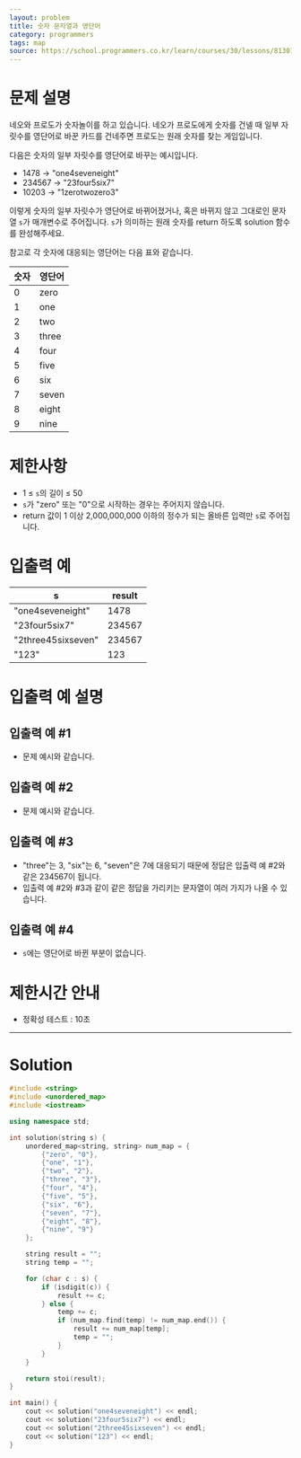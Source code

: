 ```yaml
---
layout: problem
title: 숫자 문자열과 영단어
category: programmers
tags: map
source: https://school.programmers.co.kr/learn/courses/30/lessons/81301
---
```


# 문제 설명

네오와 프로도가 숫자놀이를 하고 있습니다. 네오가 프로도에게 숫자를 건넬 때 일부 자릿수를 영단어로 바꾼 카드를 건네주면 프로도는 원래 숫자를 찾는 게임입니다.

다음은 숫자의 일부 자릿수를 영단어로 바꾸는 예시입니다.

- 1478 → "one4seveneight"
- 234567 → "23four5six7"
- 10203 → "1zerotwozero3"

이렇게 숫자의 일부 자릿수가 영단어로 바뀌어졌거나, 혹은 바뀌지 않고 그대로인 문자열 `s`가 매개변수로 주어집니다. `s`가 의미하는 원래 숫자를 return 하도록 solution 함수를 완성해주세요.

참고로 각 숫자에 대응되는 영단어는 다음 표와 같습니다.

| 숫자 | 영단어 |
| --- | --- |
| 0 | zero |
| 1 | one |
| 2 | two |
| 3 | three |
| 4 | four |
| 5 | five |
| 6 | six |
| 7 | seven |
| 8 | eight |
| 9 | nine |

# 제한사항

- 1 ≤ `s`의 길이 ≤ 50
- `s`가 "zero" 또는 "0"으로 시작하는 경우는 주어지지 않습니다.
- return 값이 1 이상 2,000,000,000 이하의 정수가 되는 올바른 입력만 `s`로 주어집니다.

# 입출력 예

| s | result |
| --- | --- |
| "one4seveneight" | 1478 |
| "23four5six7" | 234567 |
| "2three45sixseven" | 234567 |
| "123" | 123 |

# 입출력 예 설명

## 입출력 예 #1

- 문제 예시와 같습니다.

## 입출력 예 #2

- 문제 예시와 같습니다.

## 입출력 예 #3

- "three"는 3, "six"는 6, "seven"은 7에 대응되기 때문에 정답은 입출력 예 #2와 같은 234567이 됩니다.
- 입출력 예 #2와 #3과 같이 같은 정답을 가리키는 문자열이 여러 가지가 나올 수 있습니다.

## 입출력 예 #4

- `s`에는 영단어로 바뀐 부분이 없습니다.

# 제한시간 안내

- 정확성 테스트 : 10초

---

# Solution

```cpp
#include <string>
#include <unordered_map>
#include <iostream>

using namespace std;

int solution(string s) {
    unordered_map<string, string> num_map = {
        {"zero", "0"},
        {"one", "1"},
        {"two", "2"},
        {"three", "3"},
        {"four", "4"},
        {"five", "5"},
        {"six", "6"},
        {"seven", "7"},
        {"eight", "8"},
        {"nine", "9"}
    };

    string result = "";
    string temp = "";

    for (char c : s) {
        if (isdigit(c)) {
            result += c;
        } else {
            temp += c;
            if (num_map.find(temp) != num_map.end()) {
                result += num_map[temp];
                temp = "";
            }
        }
    }

    return stoi(result);
}

int main() {
    cout << solution("one4seveneight") << endl;
    cout << solution("23four5six7") << endl;
    cout << solution("2three45sixseven") << endl;
    cout << solution("123") << endl;
}
```
